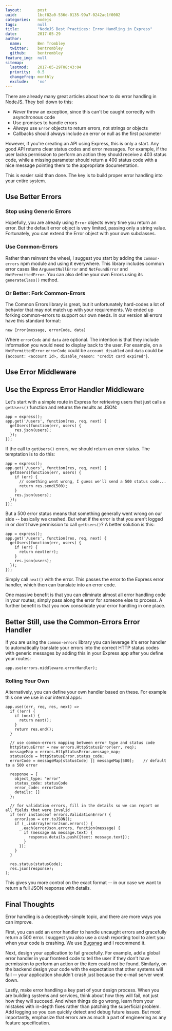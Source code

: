 ```yaml
---
layout:       post
uuid:         1bcf82a0-536d-0135-99a7-0242ac1f0002
categories:   nodejs
tags:         null
title:        "NodeJS Best Practices: Error Handling in Express"
date:         2017-05-29
author:       
  name:       Ben Trombley
  twitter:    bentrombley
  github:     bentrombley
feature_img:  null
sitemap:
  lastmod:    2017-05-29T08:43:04
  priority:   0.5
  changefreq: monthly
  exclude:    'no'
---
```


There are already many great articles about how to do error handling in NodeJS.  They boil down to this:

  - _Never_ throw an exception, since this can't be caught correctly with asynchronous code
  - Use promises to handle errors
  - _Always_ use `Error` objects to return errors, not strings or objects
  - Callbacks should always include an error or null as the first parameter

However, if you're creating an API using Express, this is only a start.  Any good API returns clear status codes and error messages.  For example, if the user lacks permission to perform an action they should receive a 403 status code, while a missing parameter should return a 400 status code with a nice message pointing them to the appropriate documentation.

This is easier said than done.  The key is to build proper error handling into your entire system.

## Use Better Errors

### Stop using Generic Errors

Hopefully, you are already using `Error` objects every time you return an error.  But the default error object is very limited, passing only a string value.  Fortunately, you can extend the Error object with your own subclasses.

### Use Common-Errors

Rather than reinvent the wheel, I suggest you start by adding the `common-errors` npm module and using it everywhere.  This library includes common error cases like `ArgumentNullError` and `NotFoundError` and `NotPermittedError`.  You can also define your own Errors using its `generateClass()` method.

### Or Better: Fork Common-Errors

The Common Errors library is great, but it unfortunately hard-codes a lot of behavior that may not match up with your requirements.  We ended up forking common-errors to support our own needs.  In our version all errors have this standard format:

    new Error(message, errorCode, data)

Where `errorCode` and `data` are optional.  The intention is that they include information you would need to display back to the user.  For example, on a `NotPermittedError` `errorCode` could be `account_disabled` and `data` could be `{account: <account Id>, disable_reason: "credit card expired"}`.


## Use Error Middleware

## Use the Express Error Handler Middleware

Let's start with a simple route in Express for retrieving users that just calls a `getUsers()` function and returns the results as JSON:

    app = express();
    app.get('/users', function(res, req, next) {
      getUsers(function(err, users) {
        res.json(users);
      });
    });

If the call to `getUsers()` errors, we should return an error status.  The temptation is to do this:

    app = express();
    app.get('/users', function(res, req, next) {
      getUsers(function(err, users) {
        if (err) {
          // something went wrong, I guess we'll send a 500 status code...
          return res.send(500);
        }
        res.json(users);
      });
    });

But a 500 error status means that something generally went wrong on our side -- basically we crashed.  But what if the error is that you aren't logged in or don't have permission to call `getUsers()`?  A better solution is this:

    app = express();
    app.get('/users', function(res, req, next) {
      getUsers(function(err, users) {
        if (err) {
          return next(err);
        }
        res.json(users);
      });
    });

Simply call `next()` with the error.  This passes the error to the Express error handler, which then can translate into an error code.

One massive benefit is that you can eliminate almost all error handling code in your routes; simply pass along the error for someone else to process.  A further benefit is that you now consolidate your error handling in one place.

## Better Still, use the Common-Errors Error Handler

If you are using the `common-errors` library you can leverage it's error handler to automatically translate your errors into the correct HTTP status codes with generic messages by adding this in your Express app after you define your routes:

    app.use(errors.middleware.errorHandler);


### Rolling Your Own

Alternatively, you can define your own handler based on these.  For example this one we use in our internal apps:

    app.use((err, req, res, next) =>
      if (!err) {
        if (next) {
          return next();
        }
        return res.end();
      }

      // use common-errors mapping between error type and status code
      httpStatusError = new errors.HttpStatusError(err, req);
      messageMap = errors.HttpStatusError.message_map;
      statusCode = httpStatusError.status_code;
      errorCode = messageMap[statusCode] || messageMap[500];    // default to a 500 error

      response = {
        object_type: "error"
        status_code: statusCode
        error_code: errorCode
        details: []
      };

      // for validation errors, fill in the details so we can report on all fields that were invalid
      if (err instanceof errors.ValidationError) {
        errorJson = err.toJSON();
        if (_.isArray(errorJson.errors)) {
          _.each(errorJson.errors, function(message) {
            if (message && message.text) {
              response.details.push({text: message.text});
            }
          });
        }
      }

      res.status(statusCode);
      res.json(response);
    );

This gives you more control on the exact format -- in our case we want to return a full JSON response with details.


## Final Thoughts

Error handling is a deceptively-simple topic, and there are more ways you can improve.

First, you can add an error handler to handle uncaught errors and gracefully return a 500 error.  I suggest you also use a crash reporting tool to alert you when your code is crashing.  We use [Bugsnag](https://www.bugsnag.com/) and I recommend it.

Next, design your application to fail gracefully.  For example, add a global error handler in your frontend code to tell the user if they don't have permission to perform an action or the item could not be found.  Similarly, on the backend design your code with the expectation that other systems will fail -- your application shouldn't crash just because the e-mail server went down.

Lastly, make error handling a key part of your design process.  When you are building systems and services, think about how they will fail, not just how they will succeed.  And when things do go wrong, learn from your mistakes with in-depth fixes rather than patching the superficial problem.  Add logging so you can quickly detect and debug future issues.  But most importantly, emphasize that errors are as much a part of engineering as any feature specification.

